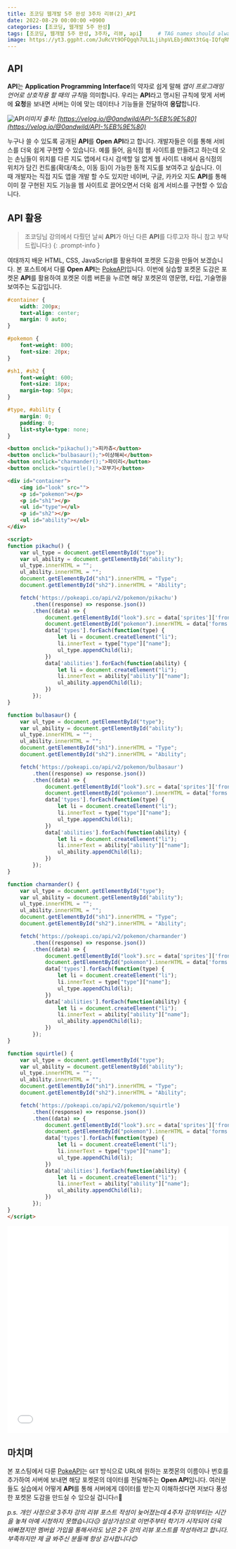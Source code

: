 ```yaml
---
title: 조코딩 웹개발 5주 완성 3주차 리뷰(2)_API
date: 2022-08-29 00:00:00 +0900
categories: [조코딩, 웹개발 5주 완성]
tags: [조코딩, 웹개발 5주 완성, 3주차, 리뷰, api]     # TAG names should always be lowercase
image: https://yt3.ggpht.com/JuRcVt9OFQgqh7UL1LjihpVLEbjdNXt3tGq-IQfqRMT8wVXgWg_tzyz0S_GVsgqkB3ucBC5fqeY=s900-c-k-c0x00ffffff-no-rj
---
```


<style>
#container {
    width: 200px;
    text-align: center;
    margin: 0 auto;
}

#pokemon {
    font-weight: 800;
    font-size: 20px;
}

#sh1, #sh2 {
    font-weight: 600;
    font-size: 18px;
    margin-top: 50px;
}

#type, #ability {
    margin: 0;
    padding: 0;
    list-style-type: none;
}
</style>

## API

**API**는 **Application Programming Interface**의 약자로 쉽게 말해 *앱이 프로그래밍 언어로 상호작용 할 때의 규칙*을 의미합니다.
우리는 **API**라고 명시된 규칙에 맞게 서버에 **요청**을 보내면 서버는 이에 맞는 데이터나 기능들을 전달하여 **응답**합니다.

![API](https://velog.velcdn.com/images/0andwild/post/c989aea5-c55e-4a84-915e-16e4766df650/image.png)_이미지 출처: [https://velog.io/@0andwild/API-%EB%9E%80](https://velog.io/@0andwild/API-%EB%9E%80)_

누구나 쓸 수 있도록 공개된 **API**를 **Open API**라고 합니다.
개발자들은 이를 통해 서비스를 더욱 쉽게 구현할 수 있습니다.
예를 들어, 음식점 웹 사이트를 만들려고 하는데 오는 손님들이 위치를 다른 지도 앱에서 다시 검색할 일 없게 웹 사이트 내에서 음식점의 위치가 담긴 컨트롤(확대/축소, 이동 등)이 가능한 동적 지도를 보여주고 싶습니다.
이 때 개발자는 직접 지도 앱을 개발 할 수도 있지만 네이버, 구글, 카카오 지도 **API**를 통해 이미 잘 구현된 지도 기능을 웹 사이트로 끌어오면서 더욱 쉽게 서비스를 구현할 수 있습니다.

## API 활용

>조코딩님 강의에서 다뤘던 날씨 **API**가 아닌 다른 **API**를 다루고자 하니 참고 부탁드립니다:)
{: .prompt-info }

여태까지 배운 HTML, CSS, JavaScript를 활용하여 포켓몬 도감을 만들어 보겠습니다.
본 포스트에서 다룰 **Open API**는 [PokeAPI](https://pokeapi.co/)입니다.
이번에 실습할 포켓몬 도감은 포켓몬 **API**를 활용하여 포켓몬 이름 버튼을 누르면 해당 포켓몬의 영문명, 타입, 기술명을 보여주는 도감입니다.

```css
#container {
    width: 200px;
    text-align: center;
    margin: 0 auto;
}

#pokemon {
    font-weight: 800;
    font-size: 20px;
}

#sh1, #sh2 {
    font-weight: 600;
    font-size: 18px;
    margin-top: 50px;
}

#type, #ability {
    margin: 0;
    padding: 0;
    list-style-type: none;
}
```

```html
<button onclick="pikachu();">피카츄</button>
<button onclick="bulbasaur();">이상해씨</button>
<button onclick="charmander();">파이리</button>
<button onclick="squirtle();">꼬부기</button>

<div id="container">
    <img id="look" src="">
    <p id="pokemon"></p>
    <p id="sh1"></p>
    <ul id="type"></ul>
    <p id="sh2"></p>
    <ul id="ability"></ul>
</div>

<script>
function pikachu() {
    var ul_type = document.getElementById("type");
    var ul_ability = document.getElementById("ability");
    ul_type.innerHTML = "";
    ul_ability.innerHTML = "";
    document.getElementById("sh1").innerHTML = "Type";
    document.getElementById("sh2").innerHTML = "Ability";

    fetch('https://pokeapi.co/api/v2/pokemon/pikachu')
        .then((response) => response.json())
        .then((data) => {
            document.getElementById("look").src = data['sprites']['front_default'];
            document.getElementById("pokemon").innerHTML = data['forms'][0]['name'].charAt(0).toUpperCase() + data['forms'][0]['name'].slice(1);
            data['types'].forEach(function(type) {
                let li = document.createElement("li");
                li.innerText = type["type"]["name"];
                ul_type.appendChild(li);
            })
            data['abilities'].forEach(function(ability) {
                let li = document.createElement("li");
                li.innerText = ability["ability"]["name"];
                ul_ability.appendChild(li);
            })
        });
}

function bulbasaur() {
    var ul_type = document.getElementById("type");
    var ul_ability = document.getElementById("ability");
    ul_type.innerHTML = "";
    ul_ability.innerHTML = "";
    document.getElementById("sh1").innerHTML = "Type";
    document.getElementById("sh2").innerHTML = "Ability";

    fetch('https://pokeapi.co/api/v2/pokemon/bulbasaur')
        .then((response) => response.json())
        .then((data) => {
            document.getElementById("look").src = data['sprites']['front_default'];
            document.getElementById("pokemon").innerHTML = data['forms'][0]['name'].charAt(0).toUpperCase() + data['forms'][0]['name'].slice(1);
            data['types'].forEach(function(type) {
                let li = document.createElement("li");
                li.innerText = type["type"]["name"];
                ul_type.appendChild(li);
            })
            data['abilities'].forEach(function(ability) {
                let li = document.createElement("li");
                li.innerText = ability["ability"]["name"];
                ul_ability.appendChild(li);
            })
        });
}

function charmander() {
    var ul_type = document.getElementById("type");
    var ul_ability = document.getElementById("ability");
    ul_type.innerHTML = "";
    ul_ability.innerHTML = "";
    document.getElementById("sh1").innerHTML = "Type";
    document.getElementById("sh2").innerHTML = "Ability";

    fetch('https://pokeapi.co/api/v2/pokemon/charmander')
        .then((response) => response.json())
        .then((data) => {
            document.getElementById("look").src = data['sprites']['front_default'];
            document.getElementById("pokemon").innerHTML = data['forms'][0]['name'].charAt(0).toUpperCase() + data['forms'][0]['name'].slice(1);
            data['types'].forEach(function(type) {
                let li = document.createElement("li");
                li.innerText = type["type"]["name"];
                ul_type.appendChild(li);
            })
            data['abilities'].forEach(function(ability) {
                let li = document.createElement("li");
                li.innerText = ability["ability"]["name"];
                ul_ability.appendChild(li);
            })
        });
}

function squirtle() {
    var ul_type = document.getElementById("type");
    var ul_ability = document.getElementById("ability");
    ul_type.innerHTML = "";
    ul_ability.innerHTML = "";
    document.getElementById("sh1").innerHTML = "Type";
    document.getElementById("sh2").innerHTML = "Ability";

    fetch('https://pokeapi.co/api/v2/pokemon/squirtle')
        .then((response) => response.json())
        .then((data) => {
            document.getElementById("look").src = data['sprites']['front_default'];
            document.getElementById("pokemon").innerHTML = data['forms'][0]['name'].charAt(0).toUpperCase() + data['forms'][0]['name'].slice(1);
            data['types'].forEach(function(type) {
                let li = document.createElement("li");
                li.innerText = type["type"]["name"];
                ul_type.appendChild(li);
            })
            data['abilities'].forEach(function(ability) {
                let li = document.createElement("li");
                li.innerText = ability["ability"]["name"];
                ul_ability.appendChild(li);
            })
        });
}
</script>
```

<iframe src="../../assets/project/JoCoding_web_week5/week3(2)/pokemon.html" style="width:100%; height:470px; border:none;"></iframe>

## 마치며

본 포스팅에서 다룬 [PokeAPI](https://pokeapi.co/)는 `GET` 방식으로 URL에 원하는 포켓몬의 이름이나 번호를 추가하여 서버에 보내면 해당 포켓몬의 데이터를 전달해주는 **Open API**입니다.
여러분들도 실습에서 어떻게 **API**를 통해 서버에게 데이터를 받는지 이해하셨다면 저보다 풍성한 포켓몬 도감을 만드실 수 있으실 겁니다🔥🚀

*p.s. 개인 사정으로 3주차 강의 리뷰 포스트 작성이 늦어졌는데 4주차 강의부터는 시간을 놓쳐 아예 시청하지 못했습니다😥 설상가상으로 이번주부터 학기가 시작되어 더욱 바빠졌지만 멤버쉽 가입을 통해서라도 남은 2주 강의 리뷰 포스트를 작성하려고 합니다. 부족하지만 제 글 봐주신 분들께 항상 감사합니다😊*